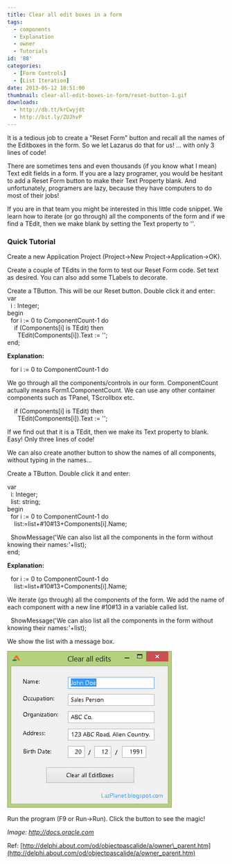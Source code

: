 ```yaml
---
title: Clear all edit boxes in a form
tags:
  - components
  - Explanation
  - owner
  - Tutorials
id: '88'
categories:
  - [Form Controls]
  - [List Iteration]
date: 2013-05-12 18:51:00
thumbnail: clear-all-edit-boxes-in-form/reset-button-1.gif
downloads:
  - http://db.tt/krCwyjdt
  - http://bit.ly/ZUJhvP
---
```


It is a tedious job to create a "Reset Form" button and recall all the names of the Editboxes in the form. So we let Lazarus do that for us! ... with only 3 lines of code!
<!-- more -->
  
  
There are sometimes tens and even thousands (if you know what I mean) Text edit fields in a form. If you are a lazy programer, you would be hesitant to add a Reset Form button to make their Text Property blank. And unfortunately, programers are lazy, because they have computers to do most of their jobs!  
  
If you are in that team you might be interested in this little code snippet. We learn how to iterate (or go through) all the components of the form and if we find a TEdit, then we make blank by setting the Text property to ''.  
  

### Quick Tutorial

Create a new Application Project (Project->New Project->Application->OK).  
  
Create a couple of TEdits in the form to test our Reset Form code. Set text as desired. You can also add some TLabels to decorate.  
  
Create a TButton. This will be our Reset button. Double click it and enter:  
var  
  i : Integer;  
begin  
  for i := 0 to ComponentCount-1 do  
    if (Components\[i\] is TEdit) then  
      TEdit(Components\[i\]).Text := '';  
end;  
  
**Explanation:**  
  
  for i := 0 to ComponentCount-1 do  
  
We go through all the components/controls in our form. ComponentCount actually means Form1.ComponentCount. We can use any other container components such as TPanel, TScrollbox etc.  
  
    if (Components\[i\] is TEdit) then  
      TEdit(Components\[i\]).Text := '';  
  
If we find out that it is a TEdit, then we make its Text property to blank. Easy! Only three lines of code!  
  
We can also create another button to show the names of all components, without typing in the names...  
  
Create a TButton. Double click it and enter:  
  
var  
  i: Integer;  
  list: string;  
begin  
  for i := 0 to ComponentCount-1 do  
    list:=list+#10#13+Components\[i\].Name;  
  
  ShowMessage('We can also list all the components in the form without knowing their names:'+list);  
end;  
  
**Explanation:**  
  
  for i := 0 to ComponentCount-1 do  
    list:=list+#10#13+Components\[i\].Name;  
  
We iterate (go through) all the components of the form. We add the name of each component with a new line #10#13 in a variable called list.  
  
  ShowMessage('We can also list all the components in the form without knowing their names:'+list);  
  
We show the list with a message box.  
  

![](clear-all-edit-boxes-in-form/Clear-all-edits-1.gif)

  
Run the program (F9 or Run->Run). Click the button to see the magic!  

_Image: http://docs.oracle.com_  
  
Ref: [http://delphi.about.com/od/objectpascalide/a/owner\_parent.htm](http://delphi.about.com/od/objectpascalide/a/owner_parent.htm)
